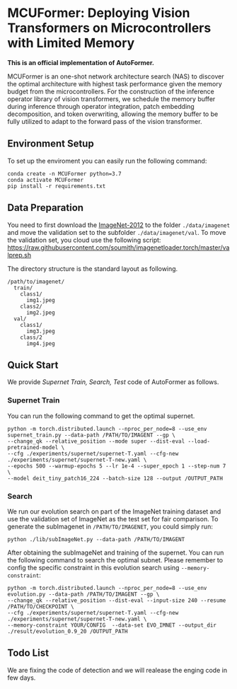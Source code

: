 # MCUFormer: Deploying Vision Transformers on Microcontrollers with Limited Memory

**This is an official implementation of AutoFormer.**

MCUFormer is an one-shot network architecture search (NAS) to discover the optimal architecture with highest task performance given the memory budget from the microcontrollers. For the construction of the inference operator library of vision transformers, we schedule the memory buffer during inference through operator integration, patch embedding decomposition, and token overwriting, allowing the memory buffer to be fully utilized to adapt to the forward pass of the vision transformer.

## Environment Setup

To set up the enviroment you can easily run the following command:
```buildoutcfg
conda create -n MCUFormer python=3.7
conda activate MCUFormer
pip install -r requirements.txt
```

## Data Preparation 
You need to first download the [ImageNet-2012](http://www.image-net.org/) to the folder `./data/imagenet` and move the validation set to the subfolder `./data/imagenet/val`. To move the validation set, you cloud use the following script: <https://raw.githubusercontent.com/soumith/imagenetloader.torch/master/valprep.sh>

The directory structure is the standard layout as following.
```
/path/to/imagenet/
  train/
    class1/
      img1.jpeg
    class2/
      img2.jpeg
  val/
    class1/
      img3.jpeg
    class/2
      img4.jpeg
```

## Quick Start
We provide *Supernet Train, Search, Test* code of AutoFormer as follows.

### Supernet Train 

You can run the following command to get the optimal supernet.
```buildoutcfg
python -m torch.distributed.launch --nproc_per_node=8 --use_env supernet_train.py --data-path /PATH/TO/IMAGENT --gp \
--change_qk --relative_position --mode super --dist-eval --load-pretrained-model \
--cfg ./experiments/supernet/supernet-T.yaml --cfg-new  ./experiments/supernet/supernet-T-new.yaml \
--epochs 500 --warmup-epochs 5 --lr 1e-4 --super_epoch 1 --step-num 7 \
--model deit_tiny_patch16_224 --batch-size 128 --output /OUTPUT_PATH
```

### Search
We run our evolution search on part of the ImageNet training dataset and use the validation set of ImageNet as the test set for fair comparison. To generate the subImagenet in `/PATH/TO/IMAGENET`, you could simply run:
```buildoutcfg
python ./lib/subImageNet.py --data-path /PATH/TO/IMAGENT
```

After obtaining the subImageNet and training of the supernet. You can run the following command to search the optimal subnet. Please remember to config the specific constraint in this evolution search using `--memory-constraint`: 
```buildoutcfg
python -m torch.distributed.launch --nproc_per_node=8 --use_env evolution.py --data-path /PATH/TO/IMAGENT --gp \
--change_qk --relative_position --dist-eval --input-size 240 --resume /PATH/TO/CHECKPOINT \
--cfg ./experiments/supernet/supernet-T.yaml --cfg-new  ./experiments/supernet/supernet-T-new.yaml \
--memory-constraint YOUR/CONFIG  --data-set EVO_IMNET --output_dir ./result/evolution_0.9_20 /OUTPUT_PATH 
```

## Todo List
We are fixing the code of detection and we will realease the enging code in few days.
